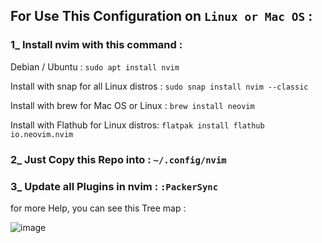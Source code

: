 ## For Use This Configuration on `Linux or Mac OS` :
  
### 1_ Install nvim with this command :
Debian / Ubuntu : 
    `sudo apt install nvim`

                         
                        
Install with snap for all Linux distros : `sudo snap install nvim --classic`

                        
                        
Install with brew for Mac OS or Linux : `brew install neovim`

                        
                        
Install with Flathub for Linux distros: `flatpak install flathub io.neovim.nvim`


### 2_ Just Copy this Repo into : `~/.config/nvim`

### 3_ Update all Plugins in nvim : `:PackerSync`

for more Help, you can see this Tree map : 

![image](https://github.com/user-attachments/assets/c7cb13da-2bd6-4a6b-8f0b-67f45feb230e)

